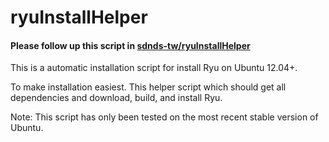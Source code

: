 ryuInstallHelper
================

#### Please follow up this script in [sdnds-tw/ryuInstallHelper](https://github.com/sdnds-tw)

This is a automatic installation script for install Ryu on Ubuntu 12.04+.

To make installation easiest. This helper script which should get all
dependencies and download, build, and install Ryu.

Note: This script has only been tested on the most recent stable version of Ubuntu.
